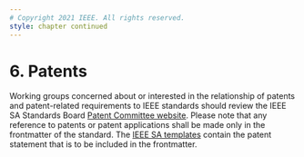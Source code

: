 ```yaml
---
# Copyright 2021 IEEE. All rights reserved.
style: chapter continued
---
```


# 6. Patents

Working groups concerned about or interested in the relationship of patents and patent-related requirements to IEEE standards should review the IEEE SA Standards Board [Patent Committee website](https://standards.ieee.org/about/sasb/patcom/materials.html). Please note that any reference to patents or patent applications shall be made only in the frontmatter of the standard. The [IEEE SA templates](https://standards.ieee.org/develop/drafting-standard/resources.html) contain the patent statement that is to be included in the frontmatter.
